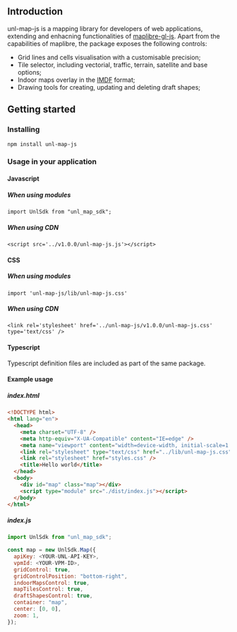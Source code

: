 ## Introduction

unl-map-js is a mapping library for developers of web applications, extending and enhacning functionalities of [maplibre-gl-js](https://github.com/maplibre/maplibre-gl-js). Apart from the capabilities of maplibre, the package exposes the following controls:

- Grid lines and cells visualisation with a customisable precision;
- Tile selector, including vectorial, traffic, terrain, satellite and base options;
- Indoor maps overlay in the [IMDF](https://register.apple.com/resources/imdf/) format;
- Drawing tools for creating, updating and deleting draft shapes;

## Getting started

### Installing

```
npm install unl-map-js
```

### Usage in your application

#### Javascript

##### When using modules

```
import UnlSdk from "unl_map_sdk";
```

##### When using CDN

```
<script src='../v1.0.0/unl-map-js.js'></script>
```

#### CSS

##### When using modules

```
import 'unl-map-js/lib/unl-map-js.css'
```

##### When using CDN

```
<link rel='stylesheet' href='../unl-map-js/v1.0.0/unl-map-js.css' type='text/css' />
```

#### Typescript

Typescript definition files are included as part of the same package.

#### Example usage

##### index.html

```html
<!DOCTYPE html>
<html lang="en">
  <head>
    <meta charset="UTF-8" />
    <meta http-equiv="X-UA-Compatible" content="IE=edge" />
    <meta name="viewport" content="width=device-width, initial-scale=1.0" />
    <link rel="stylesheet" type="text/css" href="../lib/unl-map-js.css" />
    <link rel="stylesheet" href="styles.css" />
    <title>Hello world</title>
  </head>
  <body>
    <div id="map" class="map"></div>
    <script type="module" src="./dist/index.js"></script>
  </body>
</html>
```

##### index.js

```js
import UnlSdk from "unl_map_sdk";

const map = new UnlSdk.Map({
  apiKey: <YOUR-UNL-API-KEY>,
  vpmId: <YOUR-VPM-ID>,
  gridControl: true,
  gridControlPosition: "bottom-right",
  indoorMapsControl: true,
  mapTilesControl: true,
  draftShapesControl: true,
  container: "map",
  center: [0, 0],
  zoom: 1,
});
```
